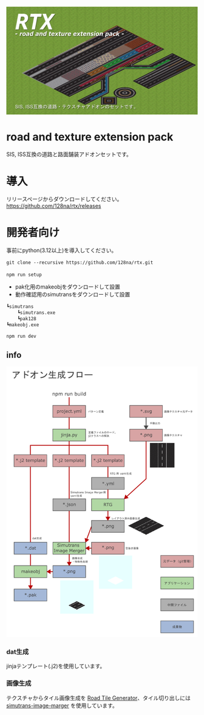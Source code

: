 ![サムネイル](./doc/thumb.png)

# road and texture extension pack

SIS, ISS互換の道路と路面舗装アドオンセットです。

# 導入

リリースページからダウンロードしてください。
https://github.com/128na/rtx/releases

# 開発者向け

事前にpython(3.12以上)を導入してください。

```
git clone --recursive https://github.com/128na/rtx.git

npm run setup
```

- pak化用のmakeobjをダウンロードして設置
- 動作確認用のsimutransをダウンロードして設置

```
┗simutrans
    ┗simutrans.exe
    ┗pak128
┗makeobj.exe
```

```
npm run dev
```

## info

![アドオン生成フロー](./doc/flow.png)


### dat生成
jinjaテンプレート(.j2)を使用しています。

### 画像生成
テクスチャからタイル画像生成を [Road Tile Generator](https://github.com/128na/rtg)、タイル切り出しには [
simutrans-image-marger](https://github.com/128na/simutrans-image-merger) を使用しています。
